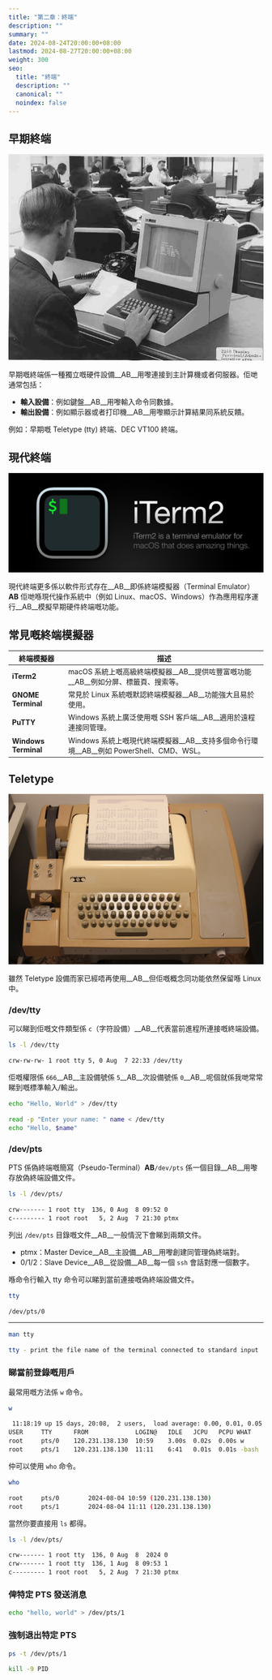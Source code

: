 ```yaml
---
title: "第二章：終端"
description: ""
summary: ""
date: 2024-08-24T20:00:00+08:00
lastmod: 2024-08-27T20:00:00+08:00
weight: 300
seo:
  title: "終端"
  description: ""
  canonical: ""
  noindex: false
---
```


## 早期終端

![ibm-2260](/images/misc/ibm-2260.png)

早期嘅終端係一種獨立嘅硬件設備__AB__用嚟連接到主計算機或者伺服器。佢哋通常包括：

* **輸入設備**：例如鍵盤__AB__用嚟輸入命令同數據。
* **輸出設備**：例如顯示器或者打印機__AB__用嚟顯示計算結果同系統反饋。

例如：早期嘅 Teletype (tty) 終端、DEC VT100 終端。

## 現代終端

![iterm2](/images/misc/iterm2-cover.png)

現代終端更多係以軟件形式存在__AB__即係終端模擬器（Terminal Emulator）__AB__
佢哋喺現代操作系統中（例如 Linux、macOS、Windows）作為應用程序運行__AB__模擬早期硬件終端嘅功能。

## 常見嘅終端模擬器

| 終端模擬器 | 描述 |
| --- | --- |
| **iTerm2** | macOS 系統上嘅高級終端模擬器__AB__提供咗豐富嘅功能__AB__例如分屏、標籤頁、搜索等。 |
| **GNOME Terminal** | 常見於 Linux 系統嘅默認終端模擬器__AB__功能強大且易於使用。 |
| **PuTTY** | Windows 系統上廣泛使用嘅 SSH 客戶端__AB__適用於遠程連接同管理。 |
| **Windows Terminal** | Windows 系統上嘅現代終端模擬器__AB__支持多個命令行環境__AB__例如 PowerShell、CMD、WSL。 |

## Teletype

![teletype-model-33](/images/misc/teletype-model-33.png)

雖然 Teletype 設備而家已經唔再使用__AB__但佢嘅概念同功能依然保留喺 Linux 中。

### /dev/tty

可以睇到佢嘅文件類型係 `c`（字符設備）__AB__代表當前進程所連接嘅終端設備。

```bash {frame="none"}
ls -l /dev/tty
```

```bash {frame="none"}
crw-rw-rw- 1 root tty 5, 0 Aug  7 22:33 /dev/tty
```

佢嘅權限係 `666`__AB__主設備號係 `5`__AB__次設備號係 `0`__AB__呢個就係我哋常常睇到嘅標準輸入/輸出。

```bash {frame="none"}
echo "Hello, World" > /dev/tty
```

```bash {frame="none"}
read -p "Enter your name: " name < /dev/tty
echo "Hello, $name"
```

### /dev/pts

PTS 係偽終端嘅簡寫（Pseudo-Terminal）__AB__`/dev/pts` 係一個目錄__AB__用嚟存放偽終端設備文件。

```bash {frame="none"}
ls -l /dev/pts/
```

```bash {frame="none"}
crw------- 1 root tty  136, 0 Aug  8 09:52 0
c--------- 1 root root   5, 2 Aug  7 21:30 ptmx
```

列出 `/dev/pts` 目錄嘅文件__AB__一般情況下會睇到兩類文件。

* ptmx：Master Device__AB__主設備__AB__用嚟創建同管理偽終端對。
* 0/1/2：Slave Device__AB__從設備__AB__每一個 `ssh` 會話對應一個數字。

喺命令行輸入 tty 命令可以睇到當前連接嘅偽終端設備文件。

```bash {frame="none"}
tty
```

```bash {frame="none"}
/dev/pts/0
```

***

```bash {frame="none"}
man tty
```

```bash {frame="none"}
tty - print the file name of the terminal connected to standard input
```

### 睇當前登錄嘅用戶

最常用嘅方法係 `w` 命令。

```bash {frame="none"}
w
```

```bash {frame="none"}
 11:18:19 up 15 days, 20:08,  2 users,  load average: 0.00, 0.01, 0.05
USER     TTY      FROM             LOGIN@   IDLE   JCPU   PCPU WHAT
root     pts/0    120.231.138.130  10:59    3.00s  0.02s  0.00s w
root     pts/1    120.231.138.130  11:11    6:41   0.01s  0.01s -bash
```

仲可以使用 `who` 命令。

```bash {frame="none"}
who
```

```bash {frame="none"}
root     pts/0        2024-08-04 10:59 (120.231.138.130)
root     pts/1        2024-08-04 11:11 (120.231.138.130)
```

當然你要直接用 `ls` 都得。

```bash {frame="none"}
ls -l /dev/pts/
```

```bash {frame="none"}
crw------- 1 root tty  136, 0 Aug  8  2024 0
crw------- 1 root tty  136, 1 Aug  8 09:53 1
c--------- 1 root root   5, 2 Aug  7 21:30 ptmx
```

### 俾特定 PTS 發送消息

```bash {frame="none"}
echo "hello, world" > /dev/pts/1
```

### 強制退出特定 PTS

```bash {frame="none"}
ps -t /dev/pts/1
```

```bash {frame="none"}
kill -9 PID
```
